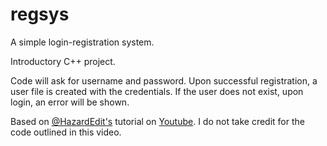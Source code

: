 # regsys
A simple login-registration system.

Introductory C++ project. 

Code will ask for username and password.
Upon successful registration, a user file is created with the credentials.
If the user does not exist, upon login, an error will be shown.

Based on [@HazardEdit's](https://github.com/HazardEdit) tutorial on [Youtube](https://www.youtube.com/watch?v=I_aWPGCaaFA). I do not take credit for the code outlined in this video.
